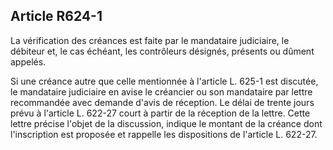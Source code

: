 Article R624-1
----
La vérification des créances est faite par le mandataire judiciaire, le débiteur
et, le cas échéant, les contrôleurs désignés, présents ou dûment appelés.

Si une créance autre que celle mentionnée à l'article L. 625-1 est discutée, le
mandataire judiciaire en avise le créancier ou son mandataire par lettre
recommandée avec demande d'avis de réception. Le délai de trente jours prévu à
l'article L. 622-27 court à partir de la réception de la lettre. Cette lettre
précise l'objet de la discussion, indique le montant de la créance dont
l'inscription est proposée et rappelle les dispositions de l'article L. 622-27.
